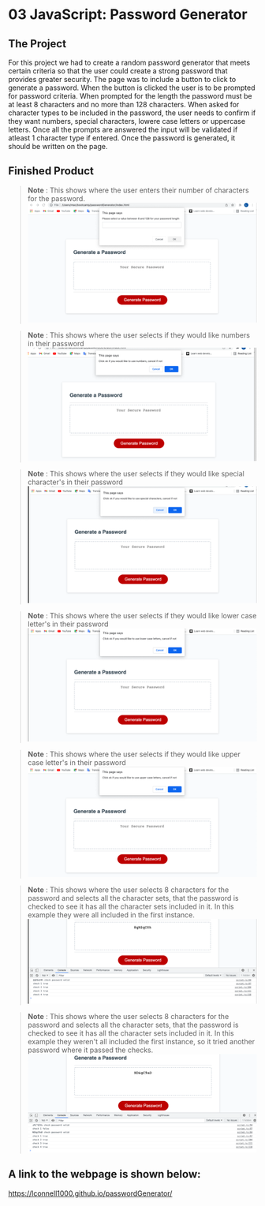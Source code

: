 # 03 JavaScript: Password Generator

## The Project

For this project we had to create a random password generator that meets certain criteria so that the user
could create a strong password that provides greater security. The page was to include a button to click to 
generate a password. When the button is clicked the user is to be prompted for password criteria. When prompted
for the length the password must be at least 8 characters and no more than 128 characters. When asked for character
types to be included in the password, the user needs to confirm if they want numbers, special characters, lowere case letters or uppercase letters. Once all the prompts are answered the input will be validated if atleast 1 character type if entered. Once the password is generated, it should be written on the page.


## Finished Product
> **Note** : This shows where the user enters their number of characters for the password.
![This shows the number of character prompt](Screenshot1.png)

> **Note** : This shows where the user selects if they would like numbers in their password
![This shows the number charset prompt](Screenshot2.png)

> **Note** : This shows where the user selects if they would like special character's in their password
![This shows the special charset prompt](Screenshot3.png)

> **Note** : This shows where the user selects if they would like lower case letter's in their password
![This shows the special charset prompt](Screenshot4.png)

> **Note** : This shows where the user selects if they would like upper case letter's in their password
![This shows the special charset prompt](Screenshot5.png)

> **Note** : This shows where the user selects 8 characters for the password and selects all the character sets, that the password is checked to see it has all the character sets included in it. In this example they were all included in the first instance.
![In this example they were all included the first time](Screenshot6.png)

> **Note** : This shows where the user selects 8 characters for the password and selects all the character sets, that the password is checked to see it has all the character sets included in it. In this example they weren't all included the first instance, so it tried another password where it passed the checks.
![In this example they were not all included the first time, so you can see it keeps tryign till it generates a valid password](Screenshot7.png)

## A link to the webpage is shown below:
https://lconnell1000.github.io/passwordGenerator/